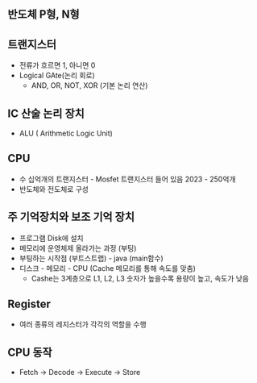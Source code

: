 ## 반도체 P형, N형



## 트랜지스터
* 전류가 흐르면 1, 아니면 0
* Logical GAte(논리 회로)
    * AND, OR, NOT, XOR (기본 논리 연산)

## IC 산술 논리 장치
* ALU ( Arithmetic Logic Unit)

## CPU
* 수 십억개의 트랜지스터 - Mosfet 트랜지스터 들어 있음 2023 - 250억개
* 반도체와 전도체로 구성

## 주 기억장치와 보조 기억 장치
* 프로그램 Disk에 설치
* 메모리에 운영체제 올라가는 과정 (부팅)
* 부팅하는 시작점 (부트스트랩) - java (main함수)
* 디스크 - 메모리 - CPU (Cache 메모리를 통해 속도를 맞춤)
    * Cashe는 3계층으로 L1, L2, L3 숫자가 높을수록 용량이 높고, 속도가 낮음

## Register
* 여러 종류의 레지스터가 각각의 역할을 수행

## CPU 동작
* Fetch -> Decode -> Execute -> Store